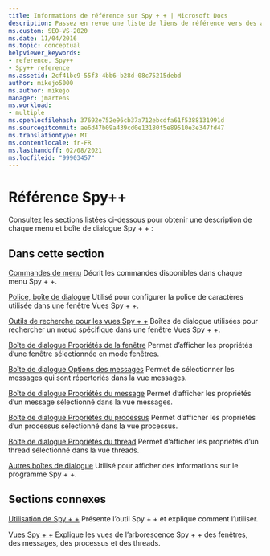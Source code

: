 ```yaml
---
title: Informations de référence sur Spy + + | Microsoft Docs
description: Passez en revue une liste de liens de référence vers des articles qui décrivent chaque commande de menu et boîte de dialogue dans l’outil de débogage Spy + +.
ms.custom: SEO-VS-2020
ms.date: 11/04/2016
ms.topic: conceptual
helpviewer_keywords:
- reference, Spy++
- Spy++ reference
ms.assetid: 2cf41bc9-55f3-4bb6-b28d-08c75215debd
author: mikejo5000
ms.author: mikejo
manager: jmartens
ms.workload:
- multiple
ms.openlocfilehash: 37692e752e96cb37a712ebcdfa61f5388131991d
ms.sourcegitcommit: ae6d47b09a439cd0e13180f5e89510e3e347fd47
ms.translationtype: MT
ms.contentlocale: fr-FR
ms.lasthandoff: 02/08/2021
ms.locfileid: "99903457"
---
```

# <a name="spy-reference"></a>Référence Spy++
Consultez les sections listées ci-dessous pour obtenir une description de chaque menu et boîte de dialogue Spy + + :

## <a name="in-this-section"></a>Dans cette section
 [Commandes de menu](../debugger/menu-commands.md) Décrit les commandes disponibles dans chaque menu Spy + +.

 [Police, boîte de dialogue](../debugger/font-dialog-box-microsoft-spy-increment-help.md) Utilisé pour configurer la police de caractères utilisée dans une fenêtre Vues Spy + +.

 [Outils de recherche pour les vues Spy + +](../debugger/search-tools-for-spy-increment-views.md) Boîtes de dialogue utilisées pour rechercher un nœud spécifique dans une fenêtre Vues Spy + +.

 [Boîte de dialogue Propriétés de la fenêtre](../debugger/window-properties-dialog-box.md) Permet d’afficher les propriétés d’une fenêtre sélectionnée en mode fenêtres.

 [Boîte de dialogue Options des messages](../debugger/message-options-dialog-box.md) Permet de sélectionner les messages qui sont répertoriés dans la vue messages.

 [Boîte de dialogue Propriétés du message](../debugger/message-properties-dialog-box.md) Permet d’afficher les propriétés d’un message sélectionné dans la vue messages.

 [Boîte de dialogue Propriétés du processus](../debugger/process-properties-dialog-box.md) Permet d’afficher les propriétés d’un processus sélectionné dans la vue processus.

 [Boîte de dialogue Propriétés du thread](../debugger/thread-properties-dialog-box.md) Permet d’afficher les propriétés d’un thread sélectionné dans la vue threads.

 [Autres boîtes de dialogue](../debugger/other-dialog-boxes.md) Utilisé pour afficher des informations sur le programme Spy + +.

## <a name="related-sections"></a>Sections connexes
 [Utilisation de Spy + +](../debugger/using-spy-increment.md) Présente l’outil Spy + + et explique comment l’utiliser.

 [Vues Spy + +](../debugger/spy-increment-views.md) Explique les vues de l’arborescence Spy + + des fenêtres, des messages, des processus et des threads.